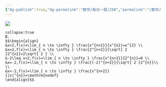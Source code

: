 ```yaml
---
{"dg-publish":true,"dg-permalink":"数学/每日一题/258","permalink":"/数学/每日一题/258/","dgHomeLink":true,"dgPassFrontmatter":false}
---
```




![](https://mmbiz.qpic.cn/mmbiz_png/QVficiaYicXqN2h8cu7nOasgFF33MgGW3zLbO3h9dL5bY454vR3iaQun71YeWT0Egf9TWQVPNdMniaFF8L6Nias4IzQA/640?wx_fmt=png&wxfrom=5&wx_lazy=1&wx_co=1)

```ad-ans
collapse:true
B.
$$\begin{align}
&x>2,f(x)=\lim_{ n \to \infty } \frac{x^{n+2}}{x^{n}}=x^{2} \\
&x=2,f(x)=\lim_{ n \to \infty } \frac{2^{n+2}}{\sqrt{ 2 }2^{n}}=2\sqrt{ 2 } \\
&-2\leq x<2,f(x)=\lim_{ n \to \infty } \frac{x^{n+2}}{2^{n}}=0 \\
&x=-2,f(x)=\lim_{ n \to \infty } \frac{(-2)^{n+2}}{\sqrt{ 2 }2^{n}}\\ \\
&x<-2,f(x)=\lim_{ n \to \infty } \frac{x^{n+2}}{|x|^{n}}=\mathrm{nodef} 
\end{align}$$
```